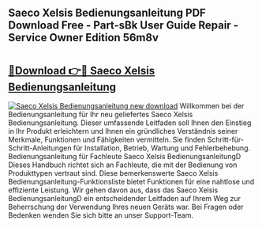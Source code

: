 ## Saeco Xelsis Bedienungsanleitung PDF Download Free - Part-sBk User Guide Repair - Service Owner Edition 56m8v

# <h2><a href="http://df3muy5.blite.top/?on=Saeco+Xelsis+Bedienungsanleitung">🔗Download 👉🔴 Saeco Xelsis Bedienungsanleitung</a></h2>

[![Saeco Xelsis Bedienungsanleitung new download](https://i.imgur.com/lujVjoI.png)](http://df3muy5.blite.top/?on=Saeco+Xelsis+Bedienungsanleitung)
Willkommen bei der Bedienungsanleitung für Ihr neu geliefertes Saeco Xelsis Bedienungsanleitung. Dieser umfassende Leitfaden soll Ihnen den Einstieg in Ihr Produkt erleichtern und Ihnen ein gründliches Verständnis seiner Merkmale, Funktionen und Fähigkeiten vermitteln. Sie finden Schritt-für-Schritt-Anleitungen für Installation, Betrieb, Wartung und Fehlerbehebung. Bedienungsanleitung für Fachleute Saeco Xelsis BedienungsanleitungD Dieses Handbuch richtet sich an Fachleute, die mit der Bedienung von Produkttypen vertraut sind. Diese bemerkenswerte Saeco Xelsis Bedienungsanleitung-Funktionsliste bietet Funktionen für eine nahtlose und effiziente Leistung. Wir gehen davon aus, dass das Saeco Xelsis BedienungsanleitungD ein entscheidender Leitfaden auf Ihrem Weg zur Beherrschung der Verwendung Ihres neuen Geräts war. Bei Fragen oder Bedenken wenden Sie sich bitte an unser Support-Team.
